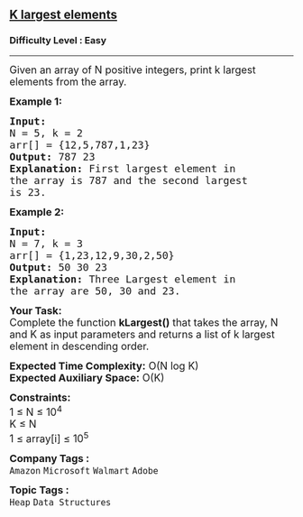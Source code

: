 <h2><a href="https://www.geeksforgeeks.org/problems/k-largest-elements3736/1?page=1&category=Arrays&difficulty=School,Basic,Easy,Medium&sortBy=accuracy">K largest elements</a></h2><h3>Difficulty Level : Easy</h3><hr><div class="problems_problem_content__Xm_eO"><p><span style="font-size:18px">Given an array of N positive integers, print k largest elements from the array.&nbsp;</span></p>

<p><span style="font-size:18px"><strong>Example 1:</strong></span></p>

<pre><span style="font-size:18px"><strong>Input:
</strong>N = 5, k = 2
arr[] = {12,5,787,1,23}
<strong>Output: </strong>787 23<strong>
Explanation: </strong>First largest element in
the array is 787 and the second largest
is 23.</span>
</pre>

<p><span style="font-size:18px"><strong>Example 2:</strong></span></p>

<pre><span style="font-size:18px"><strong>Input:
</strong>N = 7, k = 3
arr[] = {1,23,12,9,30,2,50}
<strong>Output: </strong>50 30 23<strong>
Explanation: </strong>Three Largest element in
the array are 50, 30 and 23.</span></pre>

<p><span style="font-size:18px"><strong>Your Task:</strong><br>
Complete the function <strong>kLargest()</strong> that takes the array, N and K as input parameters and returns a list of k largest element in descending order.&nbsp;</span></p>

<p><span style="font-size:18px"><strong>Expected Time Complexity:</strong> O(N log K)<br>
<strong>Expected Auxiliary Space:</strong> O(K)</span></p>

<p><span style="font-size:18px"><strong>Constraints:</strong><br>
1 ≤ N ≤ 10<sup>4</sup><br>
K ≤ N<br>
1 ≤ array[i] ≤ 10<sup>5</sup></span></p>
</div><p><span style=font-size:18px><strong>Company Tags : </strong><br><code>Amazon</code>&nbsp;<code>Microsoft</code>&nbsp;<code>Walmart</code>&nbsp;<code>Adobe</code>&nbsp;<br><p><span style=font-size:18px><strong>Topic Tags : </strong><br><code>Heap</code>&nbsp;<code>Data Structures</code>&nbsp;